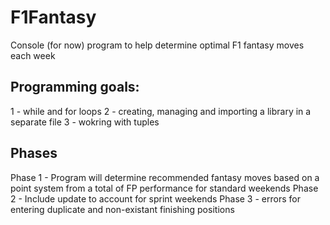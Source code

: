 # F1Fantasy
Console (for now) program to help determine optimal F1 fantasy moves each week

## Programming goals:
1 - while and for loops
2 - creating, managing and importing a library in a separate file
3 - wokring with tuples

## Phases
Phase 1 - Program will determine recommended fantasy moves based on a point system from a total of FP performance for standard weekends
Phase 2 - Include update to account for sprint weekends
Phase 3 - errors for entering duplicate and non-existant finishing positions
